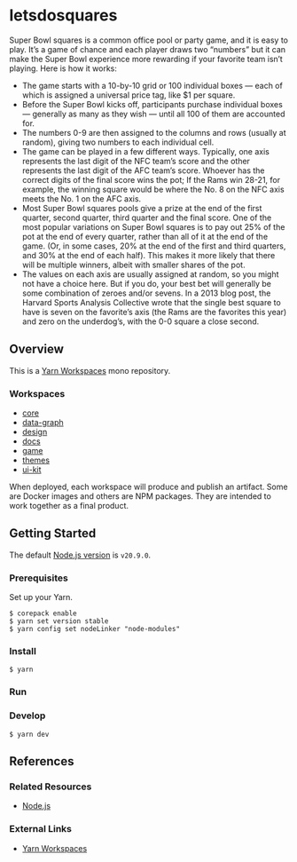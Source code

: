 # letsdosquares

Super Bowl squares is a common office pool or party game, and it is easy to play. It’s a game of chance and each player draws two “numbers” but it can make the Super Bowl experience more rewarding if your favorite team isn’t playing. Here is how it works:

-   The game starts with a 10-by-10 grid or 100 individual boxes — each of which is assigned a universal price tag, like $1 per square.
-   Before the Super Bowl kicks off, participants purchase individual boxes — generally as many as they wish — until all 100 of them are accounted for.
-   The numbers 0-9 are then assigned to the columns and rows (usually at random), giving two numbers to each individual cell.
-   The game can be played in a few different ways. Typically, one axis represents the last digit of the NFC team’s score and the other represents the last digit of the AFC team’s score. Whoever has the correct digits of the final score wins the pot; If the Rams win 28-21, for example, the winning square would be where the No. 8 on the NFC axis meets the No. 1 on the AFC axis.
-   Most Super Bowl squares pools give a prize at the end of the first quarter, second quarter, third quarter and the final score. One of the most popular variations on Super Bowl squares is to pay out 25% of the pot at the end of every quarter, rather than all of it at the end of the game. (Or, in some cases, 20% at the end of the first and third quarters, and 30% at the end of each half). This makes it more likely that there will be multiple winners, albeit with smaller shares of the pot.
-   The values on each axis are usually assigned at random, so you might not have a choice here. But if you do, your best bet will generally be some combination of zeroes and/or sevens. In a 2013 blog post, the Harvard Sports Analysis Collective wrote that the single best square to have is seven on the favorite’s axis (the Rams are the favorites this year) and zero on the underdog’s, with the 0-0 square a close second.

## Overview

This is a [Yarn Workspaces](https://yarnpkg.com/features/workspaces) mono repository.

### Workspaces

- [core](./core/README.md)
- [data-graph](./data-graph/README.md)
- [design](./design/README.md)
- [docs](./docs/README.md)
- [game](./game/README.md)
- [themes](./themes/README.md)
- [ui-kit](./ui-kit/README.md)

When deployed, each workspace will produce and publish an artifact.  Some are Docker images and others are NPM packages.  They are intended to work together as a final product.

## Getting Started

The default [Node.js version](.node-version) is `v20.9.0`.

### Prerequisites

Set up your Yarn.

```shell
$ corepack enable
$ yarn set version stable
$ yarn config set nodeLinker "node-modules"
```

### Install

```shell
$ yarn
```

### Run


### Develop

```shell
$ yarn dev
```

## References

### Related Resources

-   [Node.js](https://nodejs.org/en)

### External Links

-   [Yarn Workspaces](https://yarnpkg.com/features/workspaces)
